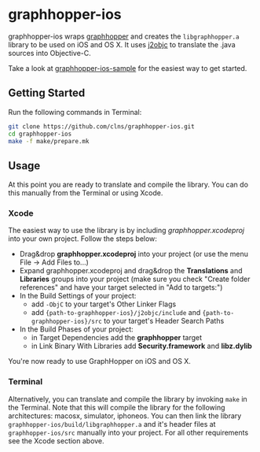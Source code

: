 graphhopper-ios
===============

graphhopper-ios wraps [graphhopper](https://github.com/graphhopper/graphhopper/) 
and creates the `libgraphhopper.a` library to be used on iOS and OS X. 
It uses [j2objc](https://github.com/google/j2objc) to translate the .java sources 
into Objective-C.

Take a look at [graphhopper-ios-sample](https://github.com/clns/graphhopper-ios-sample) 
for the easiest way to get started.

## Getting Started

Run the following commands in Terminal:

```sh
git clone https://github.com/clns/graphhopper-ios.git
cd graphhopper-ios
make -f make/prepare.mk
```

## Usage

At this point you are ready to translate and compile the library. 
You can do this manually from the Terminal or using Xcode.

### Xcode

The easiest way to use the library is by including *graphhopper.xcodeproj* 
into your own project. Follow the steps below:

- Drag&drop **graphhopper.xcodeproj** into your project (or use the menu File -> Add Files to...)
- Expand graphhopper.xcodeproj and drag&drop the **Translations** and **Libraries** 
groups into your project (make sure you check "Create folder references" and have 
your target selected in "Add to targets:")
- In the Build Settings of your project:
    - add `-ObjC` to your target's Other Linker Flags
    - add `{path-to-graphhopper-ios}/j2objc/include` and `{path-to-graphhopper-ios}/src` 
    to your target's Header Search Paths
- In the Build Phases of your project:
    - in Target Dependencies add the **graphhopper** target
    - in Link Binary With Libraries add **Security.framework** and **libz.dylib**

You're now ready to use GraphHopper on iOS and OS X.

### Terminal

Alternatively, you can translate and compile the library by invoking `make` 
in the Terminal. Note that this will compile the library for the following 
architectures: macosx, simulator, iphoneos. You can then link the library 
`graphhopper-ios/build/libgraphhopper.a` and it's header files at `graphhopper-ios/src` 
manually into your project. For all other requirements see the Xcode section above.
